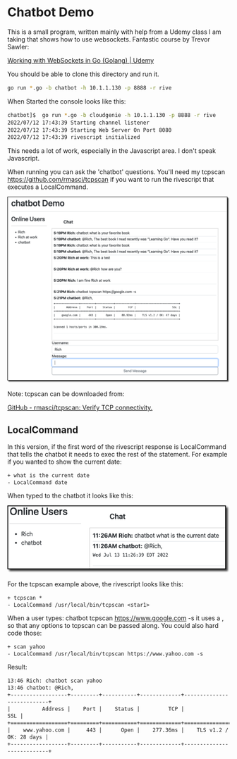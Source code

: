 # Chatbot Demo

This is a small program, written mainly with help from a Udemy class I am taking that shows how to use websockets. Fantastic course by Trevor Sawler:

[Working with WebSockets in Go (Golang) | Udemy](https://www.udemy.com/course/working-with-websockets-in-go/)

You should be able to clone this directory and run it. 

```bash
go run *.go -b chatbot -h 10.1.1.130 -p 8888 -r rive
```

When Started the console looks like this:

```bash
chatbot]$  go run *.go -b cloudgenie -h 10.1.1.130 -p 8888 -r rive
2022/07/12 17:43:39 Starting channel listener
2022/07/12 17:43:39 Starting Web Server On Port 8080
2022/07/12 17:43:39 rivescript initialized
```

This needs a lot of work, especially in the Javascript area. I don't speak Javascript.

When running you can ask the 'chatbot' questions. You'll need my tcpscan https://github.com/rmasci/tcpscan if you want to run the rivescript that executes a LocalCommand.

![](img/chatbotDemo.png)

Note: tcpscan can be downloaded from:

[GitHub - rmasci/tcpscan: Verify TCP connectivity.](https://github.com/rmasci/tcpscan)

## LocalCommand

In this version, if the first word of the rivescript response is LocalCommand that tells the chatbot it needs to exec the rest of the statement.   For example if you wanted to show the current date:

```rivescript
+ what is the current date
- LocalCommand date
```

When typed to the chatbot it looks like this:

![](img/chat.png)

For the tcpscan example above, the rivescript looks like this:

```rivescript
+ tcpscan *
- LocalCommand /usr/local/bin/tcpscan <star1>
```

When a user types: chatbot tcpscan https://www.google.com -s it uses a <star1>, so that any options to tcpscan can be passed along. You could also hard code those:

```rivescript
+ scan yahoo
- LocalCommand /usr/local/bin/tcpscan https://www.yahoo.com -s
```

Result:

```text
13:46 Rich: chatbot scan yahoo
13:46 chatbot: @Rich,
+------------------+---------+-----------+-------------+---------------------------+
|          Address |    Port |    Status |         TCP |                       SSL |
+==================+=========+===========+=============+===========================+
|    www.yahoo.com |     443 |      Open |    277.36ms |    TLS v1.2 / OK: 28 days |
+------------------+---------+-----------+-------------+---------------------------+
```
